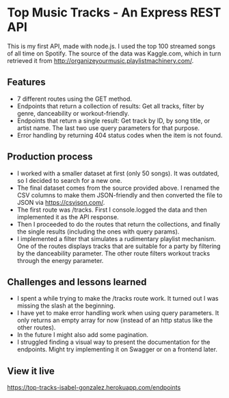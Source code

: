 # Top Music Tracks - An Express REST API

This is my first API, made with node.js. I used the top 100 streamed songs of all time on Spotify. The source of the data was Kaggle.com, which in turn retrieved it from http://organizeyourmusic.playlistmachinery.com/.

## Features

- 7 different routes using the GET method.
- Endpoints that return a collection of results: Get all tracks, filter by genre, danceability or workout-friendly.
- Endpoints that return a single result: Get track by ID, by song title, or artist name. The last two use query parameters for that purpose.
- Error handling by returning 404 status codes when the item is not found.

## Production process

- I worked with a smaller dataset at first (only 50 songs). It was outdated, so I decided to search for a new one.
- The final dataset comes from the source provided above. I renamed the CSV columns to make them JSON-friendly and then converted the file to JSON via https://csvjson.com/.
- The first route was /tracks. First I console.logged the data and then implemented it as the API response.
- Then I proceeded to do the routes that return the collections, and finally the single results (including the ones with query params).
- I implemented a filter that simulates a rudimentary playlist mechanism. One of the routes displays tracks that are suitable for a party by filtering by the danceability parameter. The other route filters workout tracks through the energy parameter.

## Challenges and lessons learned

- I spent a while trying to make the /tracks route work. It turned out I was missing the slash at the beginning.
- I have yet to make error handling work when using query parameters. It only returns an empty array for now (instead of an http status like the other routes).
- In the future I might also add some pagination.
- I struggled finding a visual way to present the documentation for the endpoints. Might try implementing it on Swagger or on a frontend later.

## View it live

https://top-tracks-isabel-gonzalez.herokuapp.com/endpoints
